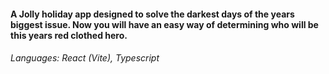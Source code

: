 #### A Jolly holiday app designed to solve the darkest days of the years biggest issue. Now you will have an easy way of determining who will be this years red clothed hero.

###### Languages: React (Vite), Typescript
